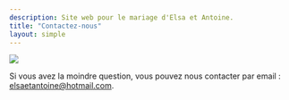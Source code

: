 ```yaml
---
description: Site web pour le mariage d'Elsa et Antoine.
title: "Contactez-nous"
layout: simple
---
```


![](/photo/barbaracox/DSC_5198.jpg)

Si vous avez la moindre question, vous pouvez nous contacter par email : [elsaetantoine@hotmail.com](elsaetantoine@hotmail.com).